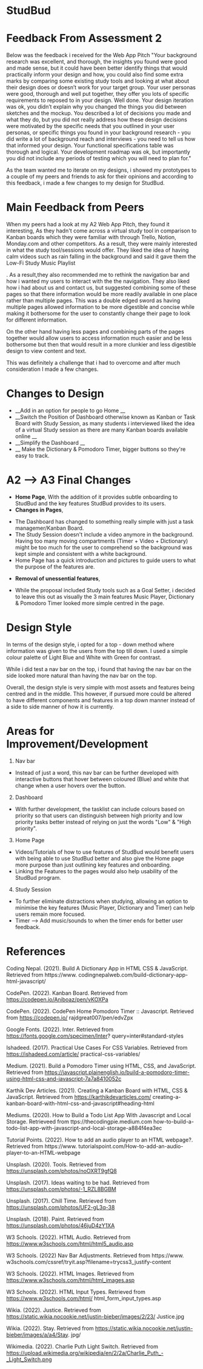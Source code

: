 # StudBud

# Feedback From Assessment 2
Below was the feedback i received for the Web App Pitch 
"Your background research was excellent, and thorough, the insights you found were good and made sense, but it could have been better identify things that would practically inform your design and how, you could also find some extra marks by comparing some existing study tools and looking at what about their design does or doesn’t work for your target group. Your user personas were good, thorough and well put together, they offer you lots of specific requirements to reposed to in your design. Well done. Your design iteration was ok, you didn’t explain why you changed the things you did between sketches and the mockup. You described a lot of decisions you made and what they do, but you did not really address how these design decisions were motivated by the specific needs that you outlined in your user personas, or specific things you found in your background research - you did write a lot of background reach and interviews - you need to tell us how that informed your design. Your functional specifications table was thorough and logical. Your development roadmap was ok, but importantly you did not include any periods of testing which you will need to plan for."

As the team wanted me to iterate on my designs, i showed my prototypes to a couple of my peers and friends to ask for their opinions and according to this feedback, i made a few changes to my design for StudBud. 

# Main Feedback from Peers
When my peers had a look at my A2 Web App Pitch, they found it interesting, As they hadn't come across a virtual study tool in comparison to Kanban boards which they were familiar with through Trello, Notion, Monday.com and other competitors. As a result, they were mainly interested in what the study tool/sessions would offer. They liked the idea of having calm videos such as rain falling in the background and said it gave them the Low-Fi Study Music Playlist 

. As a result,they also recommended me to rethink the navigation bar and how i wanted my users to interact with the the navigation. They also liked how i had about us and contact us, but suggested combining some of these pages so that there information would be more readily available in one place rather than multiple pages. This was a double edged sword as having multiple pages allowed information to be more digestible and concise while making it bothersome for the user to constantly change their page to look for different information.

On the other hand having less pages and combining parts of the pages together would allow users to access information much easier and be less bothersome but then that would result in a more clunkier and less digestible design to view content and text. 

This was definitely a challenge that i had to overcome and after much consideration I made a few changes.

# Changes to Design
* __Add in an option for people to go Home __
* __Switch the Position of Dashboard otherwise known as Kanban or Task Board with Study Session, as many students i interviewed liked the idea of a virtual Study session as there are many Kanban boards available online __
* __Simplify the Dashboard __
* __ Make the Dictionary & Pomodoro Timer, bigger buttons so they're easy to track.


# A2 --> A3 Final Changes

  * __Home Page__, With the addition of it provides subtle onboarding to StudBud and the key features StudBud provides to its users. 
  * __Changes in Pages__, 
  - The Dashboard has changed to something really simple with just a task managemer/Kanban Board. 
  - The Study Session doesn't include a video anymore in the background. Having too many moving compartments (Timer + Video + Dictionary) might be too much for the user to comprehend so the background was kept simple and consistent with a white background.
  - Home Page has a quick introduction and pictures to guide users to what the purpose of the features are.
  * __Removal of unessential features__,
  - While the proposal included Study tools such as a Goal Setter, i decided to leave this out as visually the 3 main features Music Player, Dictionary & Pomodoro Timer looked more simple centred in the page.

# Design Style
In terms of the design style, i opted for a top - down method where information was given to the users from the top till down. I used a simple colour palette of Light Blue and White with Green for contrast.

While i did test a nav bar on the top, i found that having the nav bar on the side looked more natural than having the nav bar on the top.

Overall, the design style is very simple with most assets and features being centred and in the middle. This however, if pursued more could be altered to have different components and features in a top down manner instead of a side to side manner of how it is currently.

# Areas for Improvement/Development

1. Nav bar
- Instead of just a word, this nav bar can be further developed with interactive buttons that hover between coloured (Blue) and white that change when a user hovers over the button.

2. Dashboard
- With further development, the tasklist can include colours based on priority so that users can distinguish between high priority and low priority tasks better instead of relying on just the words "Low" & "High priority".

3. Home Page
- Videos/Tutorials of how to use features of StudBud would benefit users with being able to use StudBud better and also give the Home page more purpose than just outlining key features and onboarding.
- Linking the Features to the pages would also help usability of the StudBud program.

4. Study Session
- To further eliminate distractions when studying, allowing an option to minimise the key features (Music Player, Dictionary and Timer) can help users remain more focused.
- Timer --> Add music/sounds to when the timer ends for better user feedback.


#   References

Coding Nepal. (2021). Build A Dictionary App in HTML CSS & JavaScript. Retrieved from https://www.
  codingnepalweb.com/build-dictionary-app-html-javascript/

CodePen. (2022). Kanban Board. Retrieved from https://codepen.io/Aniboaz/pen/vKOXPa

CodePen. (2022). CodePen Home Pomodoro Timer :: Javascript. Retrieved from https://codepen.io/
  rajdgreat007/pen/edvZpx

Google Fonts. (2022). Inter. Retrieved from https://fonts.google.com/specimen/Inter?
  query=inter#standard-styles

Ishadeed. (2017). Practical Use Cases For CSS Variables. Retrieved from https://ishadeed.com/article/
  practical-css-variables/

Medium. (2021). Build a Pomodoro Timer using HTML, CSS, and JavaScript. 
  Retrieved from https://javascript.plainenglish.io/build-a-pomodoro-timer-using-html-css-and-javascript-7a7a8410052c

Karthik Dev Articles. (2021). Creating a Kanban Board with HTML, CSS & 
  JavaScript. Retrieved from https://karthikdevarticles.com/
  creating-a-kanban-board-with-html-css-and-javascript#heading-html

Mediums. (2020). How to Build a Todo List App With Javascript and Local 
  Storage. Retrieveed from ttps://thecodingpie.medium.com how-to-build-a-todo-list-app-with-javascript-and-local-storage-a884f4ea3ec

Tutorial Points. (2022). How to add an audio player to an HTML webpage?. Retrieved from https://www.
  tutorialspoint.com/How-to-add-an-audio-player-to-an-HTML-webpage

Unsplash. (2020). Tools. Retrieved from https://unsplash.com/photos/noOXRT9gfQ8

Unsplash. (2017). Ideas waiting to be had. Retrieved from https://unsplash.com/photos/-1_RZL8BGBM

Unsplash. (2017). Chill Time. Retrieved from https://unsplash.com/photos/UF2-gL3q-38

Unsplash. (2018). Paint. Retrieved from https://unsplash.com/photos/46juD4zY1XA

W3 Schools. (2022). HTML Audio. Retrieved from https://www.w3schools.com/html/html5_audio.asp

W3 Schools. (2022) Nav Bar Adjustments. Retrieved from https://www.
  w3schools.com/cssref/tryit.asp?filename=trycss3_justify-content

W3 Schools. (2022). HTML Images. Retrieved from https://www.w3schools.com/html/html_images.asp

W3 Schools. (2022). HTML Input Types. Retrieved from https://www.w3schools.com/html/
  html_form_input_types.asp

  Wikia. (2022). Justice. Retrieved from https://static.wikia.nocookie.net/justin-bieber/images/2/23/
  Justice.jpg

Wikia. (2022). Stay. Retrieved from https://static.wikia.nocookie.net/justin-bieber/images/a/a4/Stay.
  jpg/

Wikimedia. (2022). Charlie Puth Light Switch. Retrieved from https://upload.wikimedia.org/wikipedia/en/2/2a/Charlie_Puth_-_Light_Switch.png